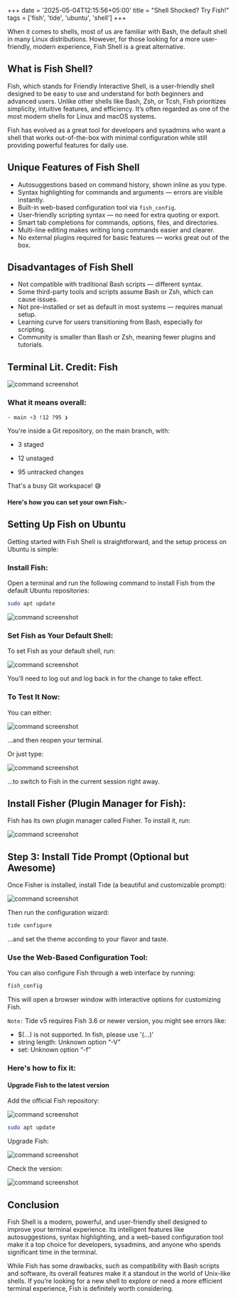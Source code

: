 +++
date = '2025-05-04T12:15:56+05:00'
title = "Shell Shocked? Try Fish!"
tags = ['fish', 'tide', 'ubuntu', 'shell']
+++

When it comes to shells, most of us are familiar with Bash, the default shell in many Linux distributions. However, for those looking for a more user-friendly, modern experience, Fish Shell is a great alternative. 

## What is Fish Shell?

Fish, which stands for Friendly Interactive Shell, is a user-friendly shell designed to be easy to use and understand for both beginners and advanced users. Unlike other shells like Bash, Zsh, or Tcsh, Fish prioritizes simplicity, intuitive features, and efficiency. It’s often regarded as one of the most modern shells for Linux and macOS systems.

Fish has evolved as a great tool for developers and sysadmins who want a shell that works out-of-the-box with minimal configuration while still providing powerful features for daily use.

## Unique Features of Fish Shell

- Autosuggestions based on command history, shown inline as you type.
- Syntax highlighting for commands and arguments — errors are visible instantly.
- Built-in web-based configuration tool via `fish_config`.
- User-friendly scripting syntax — no need for extra quoting or export.
- Smart tab completions for commands, options, files, and directories.
- Multi-line editing makes writing long commands easier and clearer.
- No external plugins required for basic features — works great out of the box.

##  Disadvantages of Fish Shell

- Not compatible with traditional Bash scripts — different syntax.
- Some third-party tools and scripts assume Bash or Zsh, which can cause issues.
- Not pre-installed or set as default in most systems — requires manual setup.
- Learning curve for users transitioning from Bash, especially for scripting.
- Community is smaller than Bash or Zsh, meaning fewer plugins and tutorials.

##  Terminal Lit. Credit: Fish

![command screenshot](/fish/s.png)
### What it means overall:

```css
~ main +3 !12 ?95 ❯
```

You're inside a Git repository, on the main branch, with:

- 3 staged

- 12 unstaged

- 95 untracked changes

That's a busy Git workspace! 😅

#### Here's how you can set your own Fish:-

## Setting Up Fish on Ubuntu

Getting started with Fish Shell is straightforward, and the setup process on Ubuntu is simple:

### Install Fish:
Open a terminal and run the following command to install Fish from the default Ubuntu repositories:

```bash
sudo apt update
```

![command screenshot](/fish/s1.png)



### Set Fish as Your Default Shell:
To set Fish as your default shell, run:

![command screenshot](/fish/s2.png)

You’ll need to log out and log back in for the change to take effect.

### To Test It Now:
You can either:

![command screenshot](/fish/s4.png)

...and then reopen your terminal.

Or just type:

![command screenshot](/fish/s3.png)

...to switch to Fish in the current session right away.

## Install Fisher (Plugin Manager for Fish):
Fish has its own plugin manager called Fisher. To install it, run:

![command screenshot](/fish/s5.png)

## Step 3: Install Tide Prompt (Optional but Awesome)
Once Fisher is installed, install Tide (a beautiful and customizable prompt):

![command screenshot](/fish/s6.png)

Then run the configuration wizard:
```bash
tide configure
```
...and set the theme according to your flavor and taste.

### Use the Web-Based Configuration Tool:
You can also configure Fish through a web interface by running:

``` bash
fish_config
```
This will open a browser window with interactive options for customizing Fish.

`Note:` Tide v5 requires Fish 3.6 or newer version, you might see errors like:

- $(...) is not supported. In fish, please use '(...)'
- string length: Unknown option “-V”
- set: Unknown option “-f”

### Here's how to fix it:
#### Upgrade Fish to the latest version
Add the official Fish repository:

![command screenshot](/fish/sb.png)

```bash
sudo apt update
```

Upgrade Fish:

![command screenshot](/fish/s1.png)

Check the version:

![command screenshot](/fish/sc.png)

## Conclusion
Fish Shell is a modern, powerful, and user-friendly shell designed to improve your terminal experience. Its intelligent features like autosuggestions, syntax highlighting, and a web-based configuration tool make it a top choice for developers, sysadmins, and anyone who spends significant time in the terminal.

While Fish has some drawbacks, such as compatibility with Bash scripts and software, its overall features make it a standout in the world of Unix-like shells. If you’re looking for a new shell to explore or need a more efficient terminal experience, Fish is definitely worth considering.